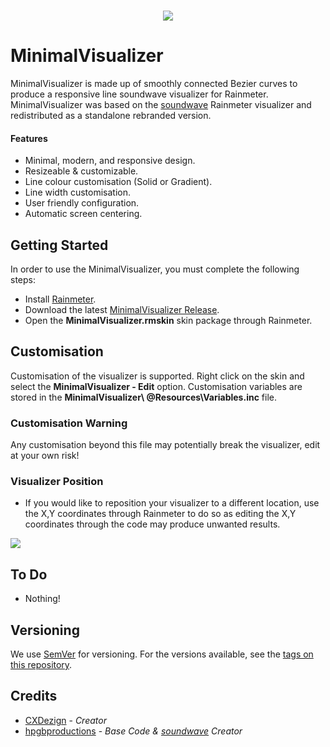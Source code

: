 <br>
<p align="center">
  <img src="https://i.imgur.com/CFpn00i.png">
</p>

# MinimalVisualizer
MinimalVisualizer is made up of smoothly connected Bezier curves to produce a responsive line soundwave visualizer for Rainmeter.
MinimalVisualizer was based on the [soundwave](https://github.com/hpgbproductions/soundwave) Rainmeter visualizer and redistributed as a standalone rebranded version.

#### Features
* Minimal, modern, and responsive design.
* Resizeable & customizable.
* Line colour customisation (Solid or Gradient).
* Line width customisation.
* User friendly configuration.
* Automatic screen centering.

## Getting Started
In order to use the MinimalVisualizer, you must complete the following steps:
* Install [Rainmeter](https://www.rainmeter.net).
* Download the latest [MinimalVisualizer Release](https://github.com/CXDezign/MinimalVisualizer/releases).
* Open the **MinimalVisualizer.rmskin** skin package through Rainmeter.

## Customisation
Customisation of the visualizer is supported. Right click on the skin and select the **MinimalVisualizer - Edit** option.
Customisation variables are stored in the **MinimalVisualizer\ @Resources\Variables.inc** file.

### Customisation Warning
Any customisation beyond this file may potentially break the visualizer, edit at your own risk!

### Visualizer Position
* If you would like to reposition your visualizer to a different location, use the X,Y coordinates through Rainmeter to do so as editing the X,Y coordinates through the code may produce unwanted results.
<img src="https://i.imgur.com/xnNwTq1.png" />

## To Do
* Nothing!

## Versioning
We use [SemVer](http://semver.org/) for versioning. For the versions available, see the [tags on this repository](https://github.com/xanxTV/MDC-Panel/tags). 

## Credits
* [CXDezign](https://github.com/CXDezign) - *Creator*
* [hpgbproductions](https://github.com/hpgbproductions) - *Base Code & [soundwave](https://github.com/hpgbproductions/soundwave) Creator*
